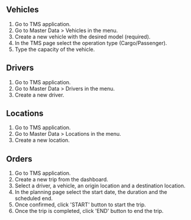 ## Vehicles

1. Go to TMS application.
2. Go to Master Data > Vehicles in the menu.
3. Create a new vehicle with the desired model (required).
4. In the TMS page select the operation type (Cargo/Passenger).
5. Type the capacity of the vehicle.

## Drivers

1. Go to TMS application.
2. Go to Master Data > Drivers in the menu.
3. Create a new driver.

## Locations

1. Go to TMS application.
2. Go to Master Data > Locations in the menu.
3. Create a new location.

## Orders

1. Go to TMS application.
2. Create a new trip from the dashboard.
3. Select a driver, a vehicle, an origin location and a destination location.
4. In the planning page select the start date, the duration and the scheduled end.
5. Once confirmed, click 'START' button to start the trip.
6. Once the trip is completed, click 'END' button to end the trip.
